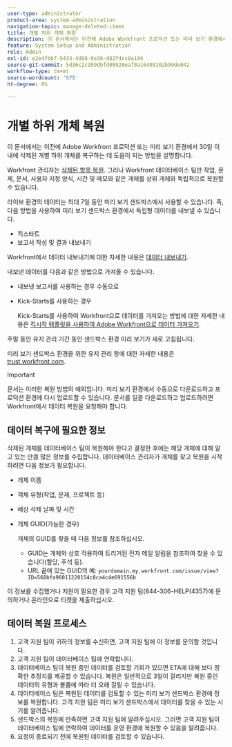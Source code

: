 ```yaml
---
user-type: administrator
product-area: system-administration
navigation-topic: manage-deleted-items
title: 개별 하위 개체 복원
description: 이 문서에서는 이전에 Adobe Workfront 프로덕션 또는 미리 보기 환경에서 30일 이내에 삭제된 개별 하위 개체를 복구하는 데 도움이 되는 방법을 설명합니다.
feature: System Setup and Administration
role: Admin
exl-id: e2e4fbb7-5433-4d88-8e36-d82f4cc8a194
source-git-commit: 5d36c2c959dbfd00920eaf0a16409102b99de042
workflow-type: tm+mt
source-wordcount: '575'
ht-degree: 0%

---
```


# 개별 하위 개체 복원

이 문서에서는 이전에 Adobe Workfront 프로덕션 또는 미리 보기 환경에서 30일 이내에 삭제된 개별 하위 개체를 복구하는 데 도움이 되는 방법을 설명합니다.

Workfront 관리자는 [삭제된 항목 복원](../../../administration-and-setup/manage-workfront/manage-deleted-items/restore-deleted-items.md). 그러나 Workfront 데이터베이스 팀만 작업, 문제, 문서, 사용자 지정 양식, 시간 및 메모와 같은 개체를 상위 개체와 독립적으로 복원할 수 있습니다.

라이브 환경의 데이터는 최대 7일 동안 미리 보기 샌드박스에서 사용할 수 있습니다. 즉, 다음 방법을 사용하여 미리 보기 샌드박스 환경에서 독립형 데이터를 내보낼 수 있습니다.

* 킥스타트
* 보고서 작성 및 결과 내보내기

Workfront에서 데이터 내보내기에 대한 자세한 내용은 [데이터 내보내기](../../../reports-and-dashboards/reports/creating-and-managing-reports/export-data.md).

내보낸 데이터를 다음과 같은 방법으로 가져올 수 있습니다.

* 내보낸 보고서를 사용하는 경우 수동으로
* Kick-Starts를 사용하는 경우

   Kick-Starts를 사용하여 Workfront으로 데이터를 가져오는 방법에 대한 자세한 내용은 [킥시작 템플릿을 사용하여 Adobe Workfront으로 데이터 가져오기](../../../administration-and-setup/manage-workfront/using-kick-starts/import-data-via-kickstarts.md).

주말 동안 유지 관리 기간 동안 샌드박스 환경 미리 보기가 새로 고침됩니다.

미리 보기 샌드박스 환경을 위한 유지 관리 창에 대한 자세한 내용은 [trust.workfront.com](https://trust.workfront.com/).

>[!IMPORTANT]
>
>문서는 이러한 복원 방법의 예외입니다. 미리 보기 환경에서 수동으로 다운로드하고 프로덕션 환경에 다시 업로드할 수 있습니다. 문서를 일괄 다운로드하고 업로드하려면 Workfront에서 데이터 복원을 요청해야 합니다.

## 데이터 복구에 필요한 정보

삭제된 개체를 데이터베이스 팀이 복원해야 한다고 결정한 후에는 해당 개체에 대해 알고 있는 만큼 많은 정보를 수집합니다. 데이터베이스 관리자가 개체를 찾고 복원을 시작하려면 다음 정보가 필요합니다.

* 개체 이름
* 객체 유형(작업, 문제, 프로젝트 등)
* 예상 삭제 날짜 및 시간
* 개체 GUID(가능한 경우)

   개체의 GUID를 찾을 때 다음 정보를 참조하십시오.

   * GUID는 개체와 상호 작용하여 트리거된 전자 메일 알림을 참조하여 찾을 수 있습니다(할당, 주석 등).
   * URL 끝에 있는 GUID의 예: `yourdomain.my.workfront.com/issue/view?ID=568bfa96011220154c8ca4c4e691556b`

이 정보를 수집했거나 지원이 필요한 경우 고객 지원 팀(844-306-HELP(4357)에 문의하거나 온라인으로 티켓을 제출하십시오.

## 데이터 복원 프로세스

1. 고객 지원 팀이 귀하의 정보를 수신하면, 고객 지원 팀에 이 정보를 문의할 것입니다.
1. 고객 지원 팀이 데이터베이스 팀에 연락합니다.
1. 데이터베이스 팀이 복원 중인 데이터를 검토할 기회가 있으면 ETA에 대해 보다 정확한 추정치를 제공할 수 있습니다. 복원은 일반적으로 3일이 걸리지만 복원 중인 데이터의 유형과 볼륨에 따라 더 오래 걸릴 수 있습니다.
1. 데이터베이스 팀은 복원된 데이터를 검토할 수 있는 미리 보기 샌드박스 환경에 정보를 복원합니다. 고객 지원 팀은 미리 보기 샌드박스에서 데이터를 찾을 수 있는 시기를 알려줍니다.
1. 샌드박스의 복원에 만족하면 고객 지원 팀에 알려주십시오. 그러면 고객 지원 팀이 데이터베이스 팀에 연락하여 데이터를 운영 환경에 복원할 수 있음을 알려줍니다.
1. 요청이 종료되기 전에 복원된 데이터를 검토할 수 있습니다.
